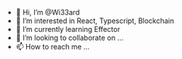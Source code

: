 - 👋 Hi, I’m @Wi33ard
- 👀 I’m interested in React, Typescript, Blockchain
- 🌱 I’m currently learning Effector
- 💞️ I’m looking to collaborate on ...
- 📫 How to reach me ...

<!---
Wi33ard/Wi33ard is a ✨ special ✨ repository because its `README.md` (this file) appears on your GitHub profile.
You can click the Preview link to take a look at your changes.
--->
